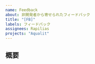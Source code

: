 ```yaml
---
name: Feedback
about: 非開発者から寄せられたフィードバック
title: "[FB]"
labels: フィードバック
assignees: Rapilias
projects: "Aqualit"
---
```


## 概要
